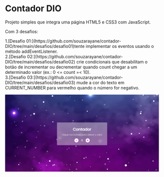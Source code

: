 # Contador DIO
<p>Projeto simples que integra uma página HTML5 e CSS3 com JavaScript.</p>
<p>Com 3 desafios:<p/>
1.[Desafio 01:](https://github.com/souzarayane/contador-DIO/tree/main/desafios/desafio01)tente implementar os eventos usando o método addEventListener.<br />
2.[Desafio 02:](https://github.com/souzarayane/contador-DIO/tree/main/desafios/desafio02) crie condicionais que desabilitam o botão de incrementar ou decrementar quando count chegar a um determinado valor (ex.: 0 <= count =< 10).<br />
3.[Desafio 03:](https://github.com/souzarayane/contador-DIO/tree/main/desafios/desafio03) mude a cor do texto em CURRENT_NUMBER para vermelho quando o número for negativo.

![Imagem contador](https://github.com/souzarayane/contador-DIO/blob/main/contador-DIO/contador.png)
